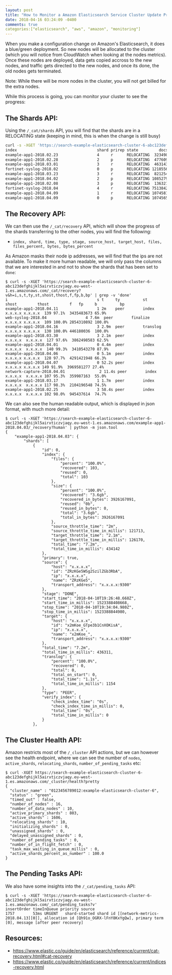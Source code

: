 ```yaml
---
layout: post
title: "How to Monitor a Amazon Elasticsearch Service Cluster Update Process"
date: 2018-04-16 03:24:09 -0400
comments: true
categories:["elasticsearch", "aws", "amazon", "monitoring"] 
---
```


When you make a configuration change on Amazon's Elasticsearch, it does a blue/green deployment. So new nodes will be allocated to the cluster (which you will notice from CloudWatch when looking at the nodes metrics). Once these nodes are deployed, data gets copied accross to the new nodes, and traffic gets directed to the new nodes, and once its done, the old nodes gets terminated.

Note: While there will be more nodes in the cluster, you will not get billed for the extra nodes.

While this process is going, you can monitor your cluster to see the progress:

## The Shards API:

Using the `/_cat/shards` API, you will find that the shards are in a RELOCATING state (keeping in mind, this is when the change is still busy)

```bash
curl -s -XGET 'https://search-example-elasticsearch-cluster-6-abc123defghijkl5airxticzvjaqy.eu-west-1.es.amazonaws.com/_cat/shards?v' | grep -v 'STARTED'
index                                   shard prirep state         docs    store ip            node
example-app1-2018.02.23                 4     r      RELOCATING  323498 1018.3mb x.x.x.x x2mKoe_ -> x.x.x.x GyNiRJyeSTifN_9JZisGuQ GyNiRJy
example-app1-2018.02.28                 2     p      RELOCATING  477609    1.5gb x.x.x.x x2mKoe_ -> x.x.x.x sOihejw1SrKtag_LO1RGIA sOihejw
example-app1-2018.03.01                 3     r      RELOCATING  463143    1.5gb x.x.x.x  ZZfv-Ha -> x.x.x.x jOchdCZWQq-TAPZNTadNoA jOchdCZ
fortinet-syslog-2018.02                 0     p      RELOCATING 1218556  462.2mb x.x.x.x  moQA57Y -> x.x.x.x sOihejw1SrKtag_LO1RGIA sOihejw
example-app1-2018.03.23                 3     r      RELOCATING  821254    2.4gb x.x.x.x  moQA57Y -> x.x.x.x GyNiRJyeSTifN_9JZisGuQ GyNiRJy
example-app1-2018.04.02                 2     p      RELOCATING 1085279    3.4gb x.x.x.x x2mKoe_ -> x.x.x.x jOchdCZWQq-TAPZNTadNoA jOchdCZ
example-app1-2018.02.08                 3     p      RELOCATING  136321    125mb x.x.x.x ZUZSFWu -> x.x.x.x tyU_V_KLS5mZXEwnF-YEAQ tyU_V_K
fortinet-syslog-2018.04                 4     r      RELOCATING 7513842    2.8gb x.x.x.x  ZZfv-Ha -> x.x.x.x il1WsroNSgGmXJugds_aMQ il1Wsro
example-app1-2018.04.09                 1     r      RELOCATING 1074581    3.5gb x.x.x.x  ZRzKGe5 -> x.x.x.x il1WsroNSgGmXJugds_aMQ il1Wsro
example-app1-2018.04.09                 0     p      RELOCATING 1074565    3.5gb x.x.x.x  moQA57Y -> x.x.x.x tyU_V_KLS5mZXEwnF-YEAQ tyU_V_K
```

## The Recovery API:

We can then use the `/_cat/recovery` API, which will show the progress of the shards transferring to the other nodes, you will find the following:

- `index, shard, time, type, stage, source_host, target_host, files, files_percent, bytes, bytes_percent`

As Amazon masks their node ip addresses, we will find that the ips are not available. To make it more human readable, we will only pass the columns that we are interested in and not to show the shards that has been set to `done`:

```
$ curl -s -XGET 'https://search-example-elasticsearch-cluster-6-abc123defghijkl5airxticzvjaqy.eu-west-1.es.amazonaws.com/_cat/recovery?v&h=i,s,t,ty,st,shost,thost,f,fp,b,bp' | grep -v 'done'
i                                       s t     ty          st       shost         thost         f   fp     b          bp
example-app1-2018.04.11                 1 2m    peer        index    x.x.x.x x.x.x.x  139 97.1%  3435483673 65.9%
web-syslog-2018.04                 4 7.6m  peer        finalize x.x.x.x x.x.x.x  109 100.0% 2854310892 100.0%
example-app1-2018.04.16                 3 2.9m  peer        translog x.x.x.x x.x.x.x  130 100.0% 446180036  100.0%
example-app1-2018.03.30                 3 2.1m  peer        index    x.x.x.x  x.x.x.x  127 97.6%  3862498583 62.5%
example-app1-2018.04.01                 0 4.4m  peer        index    x.x.x.x  x.x.x.x  140 99.3%  3410543270 87.9%
example-app1-2018.04.06                 0 5.1m  peer        index    x.x.x.x x.x.x.x  128 97.7%  4291421948 66.3%
example-app1-2018.04.07                 0 52.2s peer        index    x.x.x.x x.x.x.x 149 91.9%  3969581277 27.4%
network-capture-2018.04.01               2 11.4s peer        index    x.x.x.x  x.x.x.x 107 95.3%  359987163  55.0%
example-app1-2018.03.17                 1 1.7m  peer        index    x.x.x.x  x.x.x.x 117 98.3%  2104196548 74.5%
example-app1-2018.02.25                 3 58.4s peer        index    x.x.x.x  x.x.x.x 102 98.0%  945437614  74.7%
```

We can also see the human readable output, which is displayed in json format, with much more detail:

```
$ curl -s -XGET 'https://search-example-elasticsearch-cluster-6-abc123defghijkl5airxticzvjaqy.eu-west-1.es.amazonaws.com/example-app1-2018.04.03/_recovery?human' | python -m json.tool
{
    "example-app1-2018.04.03": {
        "shards": [
            {
                "id": 0,
                "index": {
                    "files": {
                        "percent": "100.0%",
                        "recovered": 103,
                        "reused": 0,
                        "total": 103
                    },
                    "size": {
                        "percent": "100.0%",
                        "recovered": "3.6gb",
                        "recovered_in_bytes": 3926167091,
                        "reused": "0b",
                        "reused_in_bytes": 0,
                        "total": "3.6gb",
                        "total_in_bytes": 3926167091
                    },
                    "source_throttle_time": "2m",
                    "source_throttle_time_in_millis": 121713,
                    "target_throttle_time": "2.1m",
                    "target_throttle_time_in_millis": 126170,
                    "total_time": "7.2m",
                    "total_time_in_millis": 434142
                },
                "primary": true,
                "source": {
                    "host": "x.x.x.x",
                    "id": "ZRzKGe5WSg2SzilZGb3RbA",
                    "ip": "x.x.x.x",
                    "name": "ZRzKGe5",
                    "transport_address": "x.x.x.x:9300"
                },
                "stage": "DONE",
                "start_time": "2018-04-10T19:26:48.668Z",
                "start_time_in_millis": 1523388408668,
                "stop_time": "2018-04-10T19:34:04.980Z",
                "stop_time_in_millis": 1523388844980,
                "target": {
                    "host": "x.x.x.x",
                    "id": "x2mKoe_GTpe3b1CnXOKisA",
                    "ip": "x.x.x.x",
                    "name": "x2mKoe_",
                    "transport_address": "x.x.x.x:9300"
                },
                "total_time": "7.2m",
                "total_time_in_millis": 436311,
                "translog": {
                    "percent": "100.0%",
                    "recovered": 0,
                    "total": 0,
                    "total_on_start": 0,
                    "total_time": "1.1s",
                    "total_time_in_millis": 1154
                },
                "type": "PEER",
                "verify_index": {
                    "check_index_time": "0s",
                    "check_index_time_in_millis": 0,
                    "total_time": "0s",
                    "total_time_in_millis": 0
                }
            },
```


## The Cluster Health API:

Amazon restricts most of the `/_cluster` API actions, but we can however see the health endpoint, where we can see the number of `nodes`, `active_shards`, `relocating_shards`, `number_of_pending_tasks` etc:

```
$ curl -XGET https://search-example-elasticsearch-cluster-6-abc123defghijkl5airxticzvjaqy.eu-west-1.es.amazonaws.com/_cluster/health?pretty
{
  "cluster_name" : "0123456789012:example-elasticsearch-cluster-6",
  "status" : "green",
  "timed_out" : false,
  "number_of_nodes" : 16,
  "number_of_data_nodes" : 10,
  "active_primary_shards" : 803,
  "active_shards" : 1606,
  "relocating_shards" : 10,
  "initializing_shards" : 0,
  "unassigned_shards" : 0,
  "delayed_unassigned_shards" : 0,
  "number_of_pending_tasks" : 0,
  "number_of_in_flight_fetch" : 0,
  "task_max_waiting_in_queue_millis" : 0,
  "active_shards_percent_as_number" : 100.0
}
```

## The Pending Tasks API:

We also have some insights into the `/_cat/pending_tasks` API:

```
$ curl -s -XGET 'https://search-example-elasticsearch-cluster-6-abc123defghijkl5airxticzvjaqy.eu-west-1.es.amazonaws.com/_cat/pending_tasks?v'
insertOrder timeInQueue priority source
1757        53ms URGENT   shard-started shard id [[network-metrics-2018.04.13][0]], allocation id [Qh91o_OGRX-lFnY8KxYgQw], primary term [0], message [after peer recovery]
```

## Resources:

- https://www.elastic.co/guide/en/elasticsearch/reference/current/cat-recovery.html#cat-recovery
- https://www.elastic.co/guide/en/elasticsearch/reference/current/indices-recovery.html
